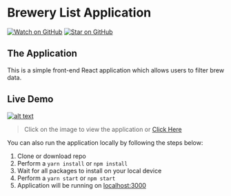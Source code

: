 # Brewery List Application

[![Watch on GitHub][github-watch-badge]][github-watch]
[![Star on GitHub][github-star-badge]][github-star]

## The Application
This is a simple front-end React application which allows users to filter brew data.

## Live Demo
[![alt text](https://github.com/dahnielkim/brewery-list/blob/master/screenshots/application-preview.png)](https://brewlist-dskay7.herokuapp.com/)
> Click on the image to view the application or [Click Here](https://brewlist-dskay7.herokuapp.com/)

You can also run the application locally by following the steps below:
1. Clone or download repo
2. Perform a `yarn install` or `npm install`
3. Wait for all packages to install on your local device
4. Perform a `yarn start` or `npm start`
5. Application will be running on [localhost:3000](http://localhost:3000/)

[github-watch]: https://github.com/dahnielkim/brewery-list/watchers
[github-watch-badge]: https://img.shields.io/github/watchers/dahnielkim/brewery-list.svg?style=social&label=Watch&style=flat-square
[github-star]: https://github.com/dahnielkim/brewery-list/stargazers
[github-star-badge]: https://img.shields.io/github/stars/dahnielkim/brewery-list.svg?style=social&label=Stars&style=flat-square
